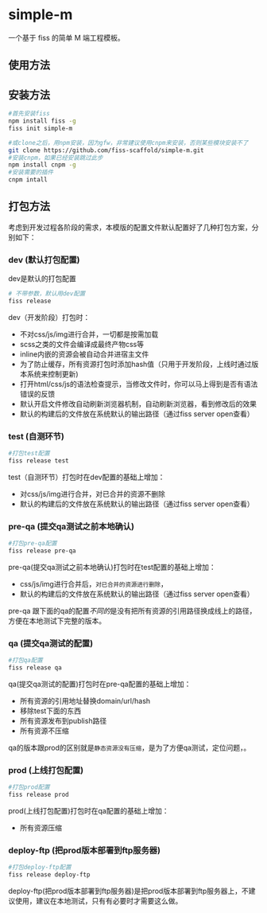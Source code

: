 # simple-m

一个基于 fiss 的简单 M 端工程模板。

## 使用方法
## 安装方法
```bash
#首先安装fiss
npm install fiss -g 
fiss init simple-m

#或clone之后，用npm安装，因为gfw，非常建议使用cnpm来安装，否则某些模块安装不了
git clone https://github.com/fiss-scaffold/simple-m.git
#安装cnpm，如果已经安装跳过此步
npm install cnpm -g
#安装需要的插件
cnpm intall

```

## 打包方法
考虑到开发过程各阶段的需求，本模版的配置文件默认配置好了几种打包方案，分别如下：
### dev (默认打包配置)
dev是默认的打包配置
```bash
# 不带参数，默认用dev配置
fiss release
```

dev（开发阶段）打包时：
 * 不对css/js/img进行合并，一切都是按需加载
 * scss之类的文件会编译成最终产物css等
 * inline内嵌的资源会被自动合并进宿主文件
 * 为了防止缓存，所有资源打包时添加hash值（只用于开发阶段，上线时通过版本系统来控制更新)
 * 打开html/css/js的语法检查提示，当修改文件时，你可以马上得到是否有语法错误的反馈
 * 默认开启文件修改自动刷新浏览器机制，自动刷新浏览器，看到修改后的效果
 * 默认的构建后的文件放在系统默认的输出路径（通过fiss server open查看）

### test (自测环节)
```bash
#打包test配置
fiss release test
```
test（自测环节）打包时在dev配置的基础上增加：
 * 对css/js/img进行合并，对已合并的资源不删除
 * 默认的构建后的文件放在系统默认的输出路径（通过fiss server open查看）

### pre-qa (提交qa测试之前本地确认)
```bash
#打包pre-qa配置
fiss release pre-qa
```
pre-qa(提交qa测试之前本地确认)打包时在test配置的基础上增加：
 * css/js/img进行合并后，`对已合并的资源进行删除`，
 * 默认的构建后的文件放在系统默认的输出路径（通过fiss server open查看）

pre-qa 跟下面的qa的配置*不同的*是没有把所有资源的引用路径换成线上的路径，方便在本地测试下完整的版本。


### qa (提交qa测试的配置)
```bash
#打包qa配置
fiss release qa
```
qa(提交qa测试的配置)打包时在pre-qa配置的基础上增加：
 * 所有资源的引用地址替换domain/url/hash
 * 移除test下面的东西
 * 所有资源发布到publish路径
 * 所有资源不压缩

qa的版本跟prod的区别就是`静态资源没有压缩`，是为了方便qa测试，定位问题，。


### prod (上线打包配置)
```bash
#打包prod配置
fiss release prod
```
prod(上线打包配置)打包时在qa配置的基础上增加：
 * 所有资源压缩

### deploy-ftp (把prod版本部署到ftp服务器)
```bash
#打包deploy-ftp配置
fiss release deploy-ftp
```
deploy-ftp(把prod版本部署到ftp服务器)是把prod版本部署到ftp服务器上，不建议使用，建议在本地测试，只有有必要时才需要这么做。




